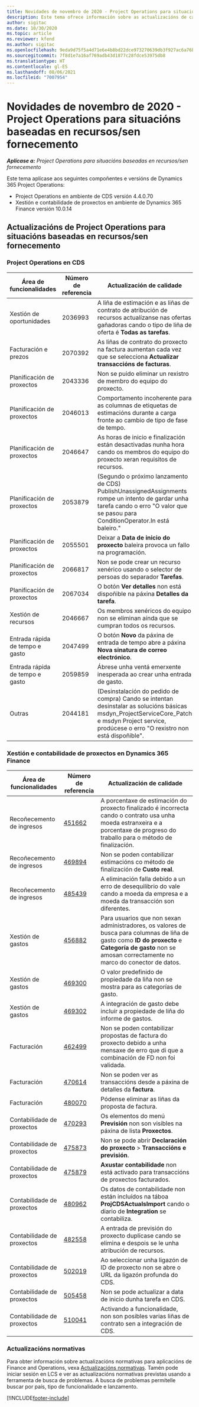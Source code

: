 ```yaml
---
title: Novidades de novembro de 2020 - Project Operations para situacións baseadas en recursos/sen fornecemento
description: Este tema ofrece información sobre as actualizacións de calidade dispoñibles na versión de novembro de 2020 de Project Operations para situacións baseadas en recursos/sen fornecemento.
author: sigitac
ms.date: 10/30/2020
ms.topic: article
ms.reviewer: kfend
ms.author: sigitac
ms.openlocfilehash: 9eda9d75f5a4d71e6e4b8bd22dce973270639db3f927ac6a76be5b3c4303fc31
ms.sourcegitcommit: 7f8d1e7a16af769adb43d1877c28fdce53975db8
ms.translationtype: HT
ms.contentlocale: gl-ES
ms.lasthandoff: 08/06/2021
ms.locfileid: "7007954"
---
```

# <a name="whats-new-november-2020---project-operations-for-resourcenon-stocked-based-scenarios"></a>Novidades de novembro de 2020 - Project Operations para situacións baseadas en recursos/sen fornecemento

_**Aplícase a:** Project Operations para situacións baseadas en recursos/sen fornecemento_

Este tema aplícase aos seguintes compoñentes e versións de Dynamics 365 Project Operations:

- Project Operations en ambiente de CDS versión 4.4.0.70
- Xestión e contabilidade de proxectos en ambiente de Dynamics 365 Finance versión 10.0.14

## <a name="updates-to-project-operations-for-resource-non-stocked-based-scenarios"></a>Actualizacións de Project Operations para situacións baseadas en recursos/sen fornecemento

### <a name="project-operations-on-cds"></a>Project Operations en CDS

| Área de funcionalidades                 | Número de referencia | Actualización de calidade                                                                                                                                                                    |
|------------------------------|------------------|-----------------------------------------------------------------------------------------------------------------------------------------------------------------------------------|
|   Xestión de oportunidades       | 2036993          | A liña de estimación e as liñas de contrato de atribución de recursos actualízanse nas ofertas gañadoras cando o tipo de liña de oferta é **Todas as tarefas**.                                                 |
| Facturación e prezos          | 2070392          | As liñas de contrato do proxecto na factura aumentan cada vez que se selecciona **Actualizar transaccións de facturas**.                                                                         |
| Planificación de proxectos             | 2043336          | Non se puido eliminar un rexistro de membro do equipo do proxecto.                                                                                                                                  |
| Planificación de proxectos             | 2046013          | Comportamento incoherente para as columnas de etiquetas de estimacións durante a carga fronte ao cambio de tipo de fase de tempo.                                                                                   |
| Planificación de proxectos             | 2046647          | As horas de inicio e finalización están desactivadas nunha hora cando os membros do equipo do proxecto xeran requisitos de recursos.                                                                      |
| Planificación de proxectos             | 2053879          | (Segundo o próximo lanzamento de CDS) PublishUnassignedAssignments rompe un intento de gardar unha tarefa cando o erro "O valor que se pasou para ConditionOperator.In está baleiro."                       |
| Planificación de proxectos             | 2055501          | Deixar a **Data de inicio do proxecto** baleira provoca un fallo na programación.                                                                                                      |
| Planificación de proxectos             | 2066817          | Non se pode crear un recurso xenérico usando o selector de persoas do separador **Tarefas**.                                                                                                   |
| Planificación de proxectos             | 2067034          | O botón **Ver detalles** non está dispoñible na páxina **Detalles da tarefa**.                                                                                                       |
| Xestión de recursos          | 2046667          | Os membros xenéricos do equipo non se eliminan aínda que se cumpran todos os recursos.                                                                                                    |
| Entrada rápida de tempo e gasto | 2047499          | O botón **Novo** da páxina de entrada de tempo abre a páxina **Nova sinatura de correo electrónico**.                                                                                               |
| Entrada rápida de tempo e gasto | 2059859          | Ábrese unha ventá emerxente inesperada ao crear unha entrada de gasto.                                                                                                                         |
| Outras                        | 2044181          | (Desinstalación do pedido de compra)   Cando se intentan desinstalar as solucións básicas msdyn_ProjectServiceCore_Patch e msdyn Project   service, prodúcese o erro "O rexistro non está dispoñible".  |

### <a name="project-management-and-accounting-in-dynamics-365-finance"></a>Xestión e contabilidade de proxectos en Dynamics 365 Finance

| Área de funcionalidades        | Número de referencia | Actualización de calidade                                                                                                                                                            |
|---------------------|------------------|---------------------------------------------------------------------------------------------------------------------------------------------------------------------------|
| Recoñecemento de ingresos | [451662](https://fix.lcs.dynamics.com/Issue/Details/?bugId=451662)           | A porcentaxe de estimación do proxecto finalizado é incorrecta cando o contrato usa unha moeda estranxeira e a porcentaxe de progreso do traballo para o método de finalización.                     |
| Recoñecemento de ingresos | [469894](https://fix.lcs.dynamics.com/Issue/Details/?bugId=469894)           | Non se poden contabilizar estimacións co método de finalización de **Custo real**.                                                                                                    |
| Recoñecemento de ingresos | [485439](https://fix.lcs.dynamics.com/Issue/Details/?bugId=485439)           | A eliminación falla debido a un erro de desequilibrio do vale cando a moeda da empresa e a moeda da transacción son diferentes.                                              |
| Xestión de gastos  | [456882](https://fix.lcs.dynamics.com/Issue/Details/?bugId=456822)           | Para usuarios que non sexan administradores, os valores de busca para columnas de liña de gasto como **ID do proxecto** e **Categoría de gasto** non se amosan correctamente no marco do conector de datos. |
| Xestión de gastos  | [469300](https://fix.lcs.dynamics.com/Issue/Details/?bugId=469300)           | O valor predefinido de propiedade da liña non se mostra para as categorías de gasto.                                                                                                         |
| Xestión de gastos  | [469302](https://fix.lcs.dynamics.com/Issue/Details/?bugId=469302)           | A integración de gasto debe incluír a propiedade de liña do informe de gastos.                                                                                             |
| Facturación           | [462499](https://fix.lcs.dynamics.com/Issue/Details/?bugId=462499)           | Non se poden contabilizar propostas de factura do proxecto debido a unha mensaxe de erro que di que a combinación de FD non foi validada.                                                    |
| Facturación           | [470614](https://fix.lcs.dynamics.com/Issue/Details/?bugId=470614)           | Non se poden ver as transaccións desde a páxina de detalles da **factura**.                                                                                                              |
| Facturación           | [480070](https://fix.lcs.dynamics.com/Issue/Details/?bugId=480070)           | Pódense eliminar as liñas da proposta de factura.                                                                                                                                  |
| Contabilidade de proxectos  | [470293](https://fix.lcs.dynamics.com/Issue/Details/?bugId=470293)           | Os elementos do menú **Previsión** non son visibles na páxina de lista **Proxectos**.                                                                                                   |
| Contabilidade de proxectos  | [475873](https://fix.lcs.dynamics.com/Issue/Details/?bugId=475873)           | Non se pode abrir **Declaración do proxecto**   > **Transaccións e previsión**.                                                                                                       |
| Contabilidade de proxectos  | [475879](https://fix.lcs.dynamics.com/Issue/Details/?bugId=475879)           | **Axustar contabilidade** non está activado para transaccións de proxectos facturados.                                                                                                  |
| Contabilidade de proxectos  | [480962](https://fix.lcs.dynamics.com/Issue/Details/?bugId=480962)           | Os datos de contabilidade non están incluídos na táboa **ProjCDSActualsImport** cando o diario de **Integration** se contabiliza.                                                  |
| Contabilidade de proxectos  | [482558](https://fix.lcs.dynamics.com/Issue/Details/?bugId=482558)           | A entrada de previsión do proxecto duplícase cando se elimina e despois se le unha atribución de recursos.                                                                            |
| Contabilidade de proxectos  | [502019](https://fix.lcs.dynamics.com/Issue/Details/?bugId=502019)           | Ao seleccionar unha ligazón de ID de proxecto non se abre o URL da ligazón profunda do CDS.                                                                                                         |
| Contabilidade de proxectos  | [505458](https://fix.lcs.dynamics.com/Issue/Details/?bugId=505458)           | Non se pode actualizar a data de inicio dunha tarefa en CDS.                                                                                                                           |
| Contabilidade de proxectos  | [510041](https://fix.lcs.dynamics.com/Issue/Details/?bugId=510041)           | Activando a funcionalidade, non son posibles varias liñas de contrato sen a integración de CDS.                                                                                   |

### <a name="regulatory-updates"></a>Actualizacións normativas
Para obter información sobre actualizacións normativas para aplicacións de Finance and Operations, vexa [Actualizacións normativas](/dynamics365/finance/localizations/regulatory-updates). Tamén pode iniciar sesión en LCS e ver as actualizacións normativas previstas usando a ferramenta de busca de problemas. A busca de problemas permítelle buscar por país, tipo de funcionalidade e lanzamento.


[!INCLUDE[footer-include](../includes/footer-banner.md)]